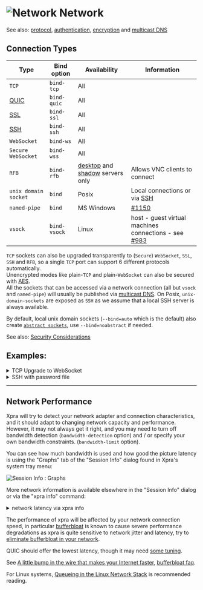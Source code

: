 # ![Network](../images/icons/connect.png) Network

See also: [protocol](./Protocol.md), [authentication](../Usage/Authentication.md), [encryption](./Encryption.md) and [multicast DNS](./Multicast-DNS.md)

## Connection Types
| Type                 | Bind option  | Availability                                                                 | Information                                                                                         |
|----------------------|--------------|------------------------------------------------------------------------------|-----------------------------------------------------------------------------------------------------|
| `TCP`                | `bind-tcp`   | All                                                                          |
| [QUIC](./QUIC.md)    | `bind-quic`  | All                                                                          |
| [SSL](./SSL.md)      | `bind-ssl`   | All                                                                          |
| [SSH](./SSH.md)      | `bind-ssh`   | All                                                                          |
| `WebSocket`          | `bind-ws`    | All                                                                          |
| `Secure WebSocket`   | `bind-wss`   | All                                                                          |
| `RFB`                | `bind-rfb`   | [desktop](../Usage/Desktop.md) and [shadow](../Usage/Shadow.md) servers only | Allows VNC clients to connect                                                                       |
| `unix domain socket` | `bind`       | Posix                                                                        | Local connections or via [SSH](./SSH.md)                                                            |
| `named-pipe`         | `bind`       | MS Windows                                                                   | [#1150](https://github.com/Xpra-org/xpra/issues/1150)                                               |
| `vsock`              | `bind-vsock` | Linux                                                                        | host - guest virtual machines connections - see [#983](https://github.com/Xpra-org/xpra/issues/983) |

`TCP` sockets can also be upgraded transparently to (`Secure`) `WebSocket`, `SSL`, `SSH` and `RFB`, so a single `TCP` port can support 6 different protocols automatically.\
Unencrypted modes like plain-`TCP` and plain-`WebSocket` can also be secured with [AES](./AES.md).\
All the sockets that can be accessed via a network connection (all but `vsock` and `named-pipe`) will usually be published via [multicast DNS](./Multicast-DNS.md). On Posix, `unix-domain-sockets` are exposed as `SSH` as we assume that a local SSH server is always available.

By default, local unix domain sockets (`--bind=auto` which is the default) also create [`abstract sockets`](https://github.com/Xpra-org/xpra/issues/4098), use `--bind=noabstract` if needed.

See also: [Security Considerations](../Usage/Security.md)

## Examples:
<details>
  <summary>TCP Upgrade to WebSocket</summary>

```shell
xpra start --start=xterm --bind-tcp=0.0.0.0:10000
```
```shell
xpra attach ws://localhost:10000/
```
The same address (10000 here) can also be opened in a browser to use the HTML5 client:
```shell
xdg-open http://localhost:10000/
```
</details>

<details>
  <summary>SSH with password file</summary>

```shell
echo -n thepassword > password.txt
xpra start --start=xterm --bind-ssh=0.0.0.0:10000,auth=file,filename=password.txt
```
```shell
xpra attach ssh://localhost:10000/
```
The client will prompt for the password, as found in the `password.txt` file and not the regular shell account password.
</details>

***

## Network Performance
Xpra will try to detect your network adapter and connection characteristics,
and it should adapt to changing network capacity and performance.
However, it may not always get it right,
and you may need to turn off bandwidth detection (`bandwidth-detection` option) and / or
specify your own bandwidth constraints. (`bandwidth-limit` option).

You can see how much bandwidth is used and how good the picture latency is using the "Graphs" tab of the "Session Info" dialog found in Xpra's system tray menu:

![Session Info : Graphs](../images/session-info-graphs.png)

More network information is available elsewhere in the "Session Info" dialog or via the "xpra info" command:

<details>
  <summary>network latency via xpra info</summary>

```
$ xpra info | egrep -i "network|latency"
(..)
client.latency.50p=3
client.latency.80p=3
client.latency.90p=3
client.latency.absmin=1
(..)
```
</details>

The performance of xpra will be affected by your network connection speed, in particular [bufferbloat](https://en.wikipedia.org/wiki/Bufferbloat) is known to cause severe performance degradations as xpra is quite sensitive to network jitter and latency, try to [eliminate bufferbloat in your network](https://www.bufferbloat.net/projects/bloat/wiki/What_can_I_do_about_Bufferbloat/).

QUIC should offer the lowest latency, though it may need [some tuning](https://github.com/Xpra-org/xpra/issues/3376).

See [A little bump in the wire that makes your Internet faster](https://apenwarr.ca/log/?m=201808), [bufferbloat faq](https://gettys.wordpress.com/bufferbloat-faq/).

For Linux systems, [Queueing in the Linux Network Stack](http://www.coverfire.com/articles/queueing-in-the-linux-network-stack/) is recommended reading.
